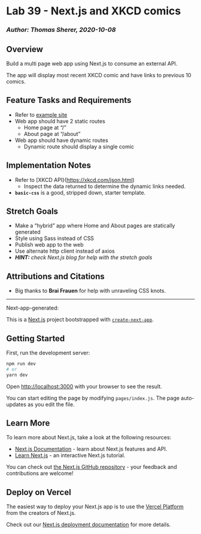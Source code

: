 # Lab 39 - Next.js and XKCD comics

### *Author:  Thomas Sherer, 2020-10-08*

## Overview
Build a multi page web app using Next.js to consume an external API.

The app will display most recent XKCD comic and have links to previous 10 comics.

## Feature Tasks and Requirements
- Refer to [example site](https://xkcd-smoky.vercel.app/)
- Web app should have 2 static routes
    - Home page at “/”
    - About page at “/about”
- Web app should have dynamic routes
    - Dynamic route should display a single comic

## Implementation Notes
- Refer to [XKCD API}(https://xkcd.com/json.html)
    - Inspect the data returned to determine the dynamic links needed.
- __`basic-css`__ is a good, stripped down, starter template.

## Stretch Goals
- Make a “hybrid” app where Home and About pages are statically generated
- Style using Sass instead of CSS
- Publish web app to the web
- Use alternate http client instead of axios
- *__HINT:__ check Next.js blog for help with the stretch goals*

## Attributions and Citations

- Big thanks to __Brai Frauen__ for help with unraveling CSS knots.

---

Next-app-generated:

This is a [Next.js](https://nextjs.org/) project bootstrapped with [`create-next-app`](https://github.com/vercel/next.js/tree/canary/packages/create-next-app).

## Getting Started

First, run the development server:

```bash
npm run dev
# or
yarn dev
```

Open [http://localhost:3000](http://localhost:3000) with your browser to see the result.

You can start editing the page by modifying `pages/index.js`. The page auto-updates as you edit the file.

## Learn More

To learn more about Next.js, take a look at the following resources:

- [Next.js Documentation](https://nextjs.org/docs) - learn about Next.js features and API.
- [Learn Next.js](https://nextjs.org/learn) - an interactive Next.js tutorial.

You can check out [the Next.js GitHub repository](https://github.com/vercel/next.js/) - your feedback and contributions are welcome!

## Deploy on Vercel

The easiest way to deploy your Next.js app is to use the [Vercel Platform](https://vercel.com/import?utm_medium=default-template&filter=next.js&utm_source=create-next-app&utm_campaign=create-next-app-readme) from the creators of Next.js.

Check out our [Next.js deployment documentation](https://nextjs.org/docs/deployment) for more details.
